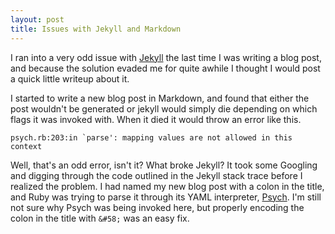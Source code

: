 ```yaml
---
layout: post
title: Issues with Jekyll and Markdown
---
```


I ran into a very odd issue with [Jekyll][jekyll] the last time I was writing a
blog post, and because the solution evaded me for quite awhile I thought I would
post a quick little writeup about it.

I started to write a new blog post in Markdown, and found that either the post
wouldn't be generated or jekyll would simply die depending on which flags it was
invoked with. When it died it would throw an error like this.

    psych.rb:203:in `parse': mapping values are not allowed in this context

Well, that's an odd error, isn't it? What broke Jekyll? It took some Googling
and digging through the code outlined in the Jekyll stack trace before I
realized the problem. I had named my new blog post with a colon in the title,
and Ruby was trying to parse it through its YAML interpreter, [Psych][psych].
I'm still not sure why Psych was being invoked here, but properly encoding the
colon in the title with `&#58;` was an easy fix.

[jekyll]: http://www.jekyllrb.com/
[psych]: https://github.com/tenderlove/psych
